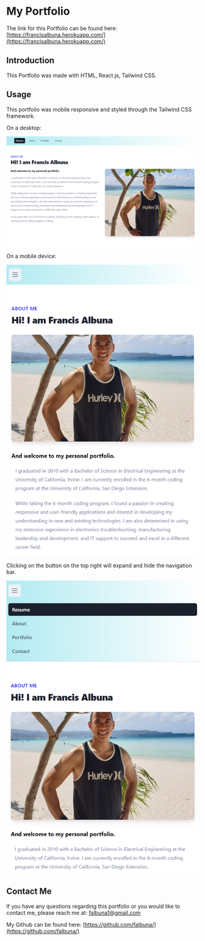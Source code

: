 # My Portfolio

The link for this Portfolio can be found here: [https://francisalbuna.herokuapp.com/](https://francisalbuna.herokuapp.com/)

## Introduction

This Portfolio was made with HTML, React.js, Tailwind CSS.

## Usage

This portfolio was mobile responsive and styled through the Tailwind CSS framework.

On a desktop: 

![Home page desktop view.](https://github.com/falbuna/francisalbuna/blob/main/assets/MainPage.PNG)

On a mobile device:

![Home page mobile view](https://github.com/falbuna/francisalbuna/blob/main/assets/MobilePage.PNG)

Clicking on the button on the top right will expand and hide the navigation bar.

![Home page on mobile view with the Nav Bar.](https://github.com/falbuna/francisalbuna/blob/main/assets/MobilePageNav.PNG)

## Contact Me

If you have any questions regarding this portfolio or you would like to contact me, please reach me at: falbuna1@gmail.com

My Github can be found here: [https://github.com/falbuna/](https://github.com/falbuna/)